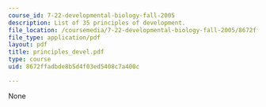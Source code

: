 ```yaml
---
course_id: 7-22-developmental-biology-fall-2005
description: List of 35 principles of development.
file_location: /coursemedia/7-22-developmental-biology-fall-2005/8672ffadbde8b5d4f03ed5408c7a400c_principles_devel.pdf
file_type: application/pdf
layout: pdf
title: principles_devel.pdf
type: course
uid: 8672ffadbde8b5d4f03ed5408c7a400c

---
```

None